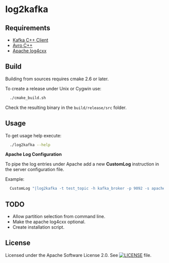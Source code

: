 log2kafka
=========


Requirements
------------

* [Kafka C++ Client](https://github.com/adobe-research/libkafka)
* [Avro C++](http://avro.apache.org/docs/current/api/cpp/html/index.html)
* [Apache log4cxx](http://logging.apache.org/log4cxx/)

Build
-----

Building from sources requires cmake 2.6 or later.

To create a release under Unix or Cygwin use:

```bash
  ./cmake_build.sh
```

Check the resulting binary in the ``build/release/src`` folder.


Usage
-----

To get usage help execute:

```bash
  ./log2kafka --help
```

**Apache Log Configuration**

To pipe the log entries under Apache add a new **CustomLog** instruction in the server configuration file. 

Example:

```apache
  CustomLog "|log2kafka -t test_topic -h kafka_broker -p 9092 -s apache-combined -l /etc/log2kafka/log4cxx.properties" combined
```

TODO
----

* Allow partition selection from command line.
* Make the apache log4cxx optional.
* Create installation script.

License
-------
Licensed under the Apache Software License 2.0. See [![LICENSE](LICENSE)](LICENSE) file.